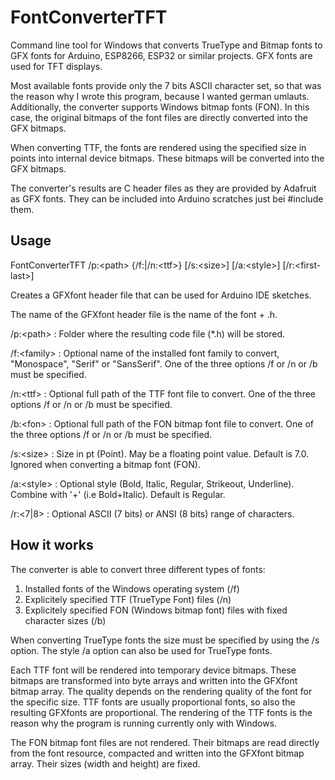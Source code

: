 # FontConverterTFT
Command line tool for Windows that converts TrueType and Bitmap fonts to GFX fonts for Arduino, ESP8266, ESP32 or similar projects. GFX fonts are used for TFT displays.

Most available fonts provide only the 7 bits ASCII character set, so that was the reason why I wrote this program, because I wanted german umlauts. Additionally, the converter supports Windows bitmap fonts (FON). In this case, the original bitmaps of the font files are directly converted into the GFX bitmaps.

When converting TTF, the fonts are rendered using the specified size in points into internal device bitmaps. These bitmaps will be converted into the GFX bitmaps.

The converter's results are C header files as they are provided by Adafruit as GFX fonts. They can be included into Arduino scratches just bei #include them.

## Usage

FontConverterTFT /p:\<path\> {/f:<family>|/n:\<ttf\>} [/s:\<size\>] [/a:\<style\>] [/r:\<first-last\>]

Creates a GFXfont header file that can be used for Arduino IDE sketches.

The name of the GFXfont header file is the name of the font + .h.

/p:\<path\>        : Folder where the resulting code file (*.h) will be stored.

/f:\<family\>      : Optional name of the installed font family to convert, "Monospace", "Serif" or "SansSerif". One of the three options /f or /n or /b must be specified.

/n:\<ttf\>         : Optional full path of the TTF font file to convert. One of the three options /f or /n or /b must be specified.

/b:\<fon\>         : Optional full path of the FON bitmap font file to convert. One of the three options /f or /n or /b must be specified.

/s:\<size\>        : Size in pt (Point). May be a floating point value. Default is 7.0. Ignored when converting a bitmap font (FON).

/a:\<style\>       : Optional style (Bold, Italic, Regular, Strikeout, Underline). Combine with '+' (i.e Bold+Italic). Default is Regular.

/r:\<7|8\>         : Optional ASCII (7 bits) or ANSI (8 bits) range of characters.

## How it works
The converter is able to convert three different types of fonts:
1. Installed fonts of the Windows operating system (/f)
2. Explicitely specified TTF (TrueType Font) files (/n)
3. Explicitely specified FON (Windows bitmap font) files with fixed character sizes (/b)

When converting TrueType fonts the size must be specified by using the /s option. The style /a option can also be used for TrueType fonts.

Each TTF font will be rendered into temporary device bitmaps. These bitmaps are transformed into byte arrays and written into the GFXfont bitmap array. The quality depends on the rendering quality of the font for the specific size. TTF fonts are usually proportional fonts, so also the resulting GFXfonts are proportional. The rendering of the TTF fonts is the reason why the program is running currently only with Windows.

The FON bitmap font files are not rendered. Their bitmaps are read directly from the font resource, compacted and written into the GFXfont bitmap array. Their sizes (width and height) are fixed.
